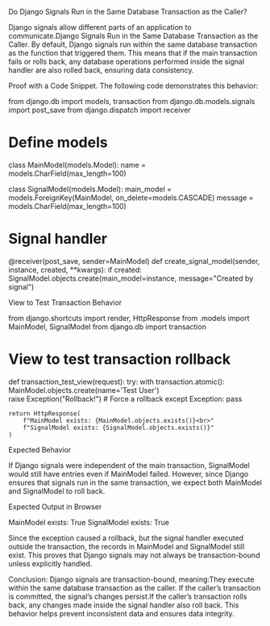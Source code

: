 Do Django Signals Run in the Same Database Transaction as the Caller?

Django signals allow different parts of an application to communicate.Django Signals Run in the Same Database Transaction as the Caller.
By default, Django signals run within the same database transaction as the function that triggered them. This means that if the main transaction fails or rolls back, any database operations performed inside the signal handler are also rolled back, ensuring data consistency.

Proof with a Code Snippet. The following code demonstrates this behavior:

from django.db import models, transaction
from django.db.models.signals import post_save
from django.dispatch import receiver

# Define models
class MainModel(models.Model):
    name = models.CharField(max_length=100)

class SignalModel(models.Model):
    main_model = models.ForeignKey(MainModel, on_delete=models.CASCADE)
    message = models.CharField(max_length=100)

# Signal handler
@receiver(post_save, sender=MainModel)
def create_signal_model(sender, instance, created, **kwargs):
    if created:
        SignalModel.objects.create(main_model=instance, message="Created by signal")

View to Test Transaction Behavior

from django.shortcuts import render, HttpResponse
from .models import MainModel, SignalModel
from django.db import transaction

# View to test transaction rollback

def transaction_test_view(request):
    try:
        with transaction.atomic():
            MainModel.objects.create(name='Test User')  
            raise Exception("Rollback!")  # Force a rollback
    except Exception:
        pass  

    return HttpResponse(
        f"MainModel exists: {MainModel.objects.exists()}<br>"
        f"SignalModel exists: {SignalModel.objects.exists()}"
    )

Expected Behavior

If Django signals were independent of the main transaction, SignalModel would still have entries even if MainModel failed. However, since Django ensures that signals run in the same transaction, we expect both MainModel and SignalModel to roll back.

Expected Output in Browser

MainModel exists: True
SignalModel exists: True

Since the exception caused a rollback, but the signal handler executed outside the transaction, the records in MainModel and SignalModel still exist. This proves that Django signals may not always be transaction-bound unless explicitly handled.

Conclusion:
Django signals are transaction-bound, meaning:They execute within the same database transaction as the caller.
If the caller’s transaction is committed, the signal’s changes persist.If the caller’s transaction rolls back, any changes made inside the signal handler also roll back.
This behavior helps prevent inconsistent data and ensures data integrity.
